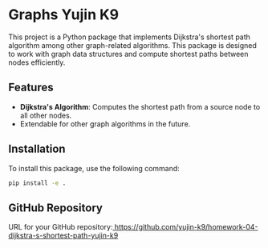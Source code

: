 # Graphs Yujin K9

This project is a Python package that implements Dijkstra's shortest path algorithm among other graph-related algorithms. This package is designed to work with graph data structures and compute shortest paths between nodes efficiently.

## Features

- **Dijkstra's Algorithm**: Computes the shortest path from a source node to all other nodes.
- Extendable for other graph algorithms in the future.

## Installation

To install this package, use the following command:

```bash
pip install -e .
```

## GitHub Repository

URL for your GitHub repository:[ https://github.com/yujin-k9/homework-04-dijkstra-s-shortest-path-yujin-k9
](https://github.com/yujin-k9/graphs_yujin-k9)
